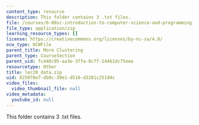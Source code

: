 ```yaml
---
content_type: resource
description: This folder contains 3 .txt files.
file: /courses/6-00sc-introduction-to-computer-science-and-programming-spring-2011/825878e7db0c30e1d516d3281c251d4c_lec20_data.zip
file_type: application/zip
learning_resource_types: []
license: https://creativecommons.org/licenses/by-nc-sa/4.0/
ocw_type: OCWFile
parent_title: More Clustering
parent_type: CourseSection
parent_uid: fc440c95-aa3e-3ffa-8cff-14461dc75eee
resourcetype: Other
title: lec20_data.zip
uid: 825878e7-db0c-30e1-d516-d3281c251d4c
video_files:
  video_thumbnail_file: null
video_metadata:
  youtube_id: null
---
```

This folder contains 3 .txt files.